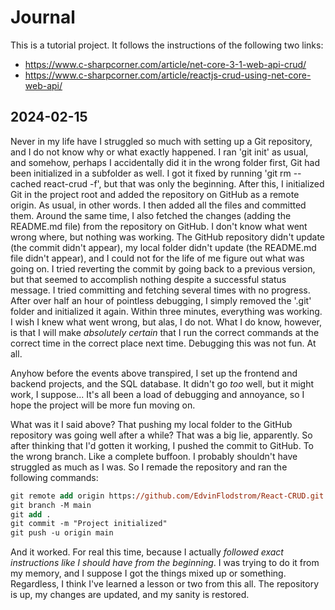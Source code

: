 Journal
=======
This is a tutorial project. It follows the instructions of the following two links:
* https://www.c-sharpcorner.com/article/net-core-3-1-web-api-crud/
* https://www.c-sharpcorner.com/article/reactjs-crud-using-net-core-web-api/

2024-02-15
-----------
Never in my life have I struggled so much with setting up a Git repository, and I do not know why or what exactly happened. I ran 'git init' as usual, and somehow, perhaps I accidentally did it in the wrong folder first, Git had been initialized in a subfolder as well. I got it fixed by running 'git rm --cached react-crud -f', but that was only the beginning. After this, I initialized Git in the project root and added the repository on GitHub as a remote origin. As usual, in other words. I then added all the files and committed them. Around the same time, I also fetched the changes (adding the README.md file) from the repository on GitHub. I don't know what went wrong where, but nothing was working. The GitHub repository didn't update (the commit didn't appear), my local folder didn't update (the README.md file didn't appear), and I could not for the life of me figure out what was going on. I tried reverting the commit by going back to a previous version, but that seemed to accomplish nothing despite a successful status message. I tried committing and fetching several times with no progress. After over half an hour of pointless debugging, I simply removed the '.git' folder and initialized it again. Within three minutes, everything was working. I wish I knew what went wrong, but alas, I do not. What I do know, however, is that I will make *absolutely certain* that I run the correct commands at the correct time in the correct place next time. Debugging this was not fun. At all.

Anyhow before the events above transpired, I set up the frontend and backend projects, and the SQL database. It didn't go *too* well, but it might work, I suppose... It's all been a load of debugging and annoyance, so I hope the project will be more fun moving on.

What was it I said above? That pushing my local folder to the GitHub repository was going well after a while? That was a big lie, apparently. So after thinking that I'd gotten it working, I pushed the commit to GitHub. To the wrong branch. Like a complete buffoon. I probably shouldn't have struggled as much as I was. So I remade the repository and ran the following commands:
```ps
git remote add origin https://github.com/EdvinFlodstrom/React-CRUD.git
git branch -M main
git add .
git commit -m "Project initialized"
git push -u origin main
```
And it worked. For real this time, because I actually *followed exact instructions like I should have from the beginning*. I was trying to do it from my memory, and I suppose I got the things mixed up or something. Regardless, I think I've learned a lesson or two from this all. The repository is up, my changes are updated, and my sanity is restored.